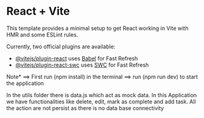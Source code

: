 # React + Vite

This template provides a minimal setup to get React working in Vite with HMR and some ESLint rules.

Currently, two official plugins are available:

- [@vitejs/plugin-react](https://github.com/vitejs/vite-plugin-react/blob/main/packages/plugin-react/README.md) uses [Babel](https://babeljs.io/) for Fast Refresh
- [@vitejs/plugin-react-swc](https://github.com/vitejs/vite-plugin-react-swc) uses [SWC](https://swc.rs/) for Fast Refresh


Note* ==> First run (npm install) in the terminal
      ==> run (npm run dev) to start the application

In the utils folder there is data.js which act as mock data.
In this Application we have functionalities like delete, edit, mark as complete and add task.
All the action are not persist as there is no data base connectivity